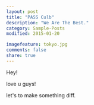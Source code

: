 ```yaml
---
layout: post
title: "PASS Culb"
description: "We Are The Best."
category: Sample-Posts
modified: 2015-01-20

imagefeature: tokyo.jpg
comments: false
share: true
---
```


Hey! 

love u guys!

let's to make something diff.